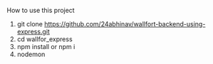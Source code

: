 How to use this project 

1. git clone https://github.com/24abhinav/wallfort-backend-using-express.git
2. cd wallfor_express
3. npm install or npm i
4. nodemon